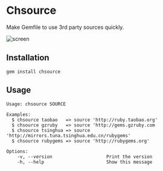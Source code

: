 # Chsource

Make Gemfile to use 3rd party sources quickly.

![screen](http://ww2.sinaimg.cn/large/a4a89ff1jw1e7vljjfibxj20ds02pdga.jpg)

## Installation

``` shell
gem install chsource
```

## Usage

``` shell
Usage: chsource SOURCE

Examples:
  $ chsource taobao   => source 'http://ruby.taobao.org'
  $ chsource gzruby   => source 'http://gems.gzruby.com
  $ chsource tsinghua => source 'http://mirrors.tuna.tsinghua.edu.cn/rubygems'
  $ chsource rubygems => source 'http://rubygems.org'

Options:
    -v, --version                    Print the version
    -h, --help                       Show this message
```

